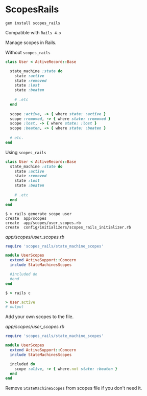 # ScopesRails

```
gem install scopes_rails
```
Compatible with `Rails 4.x`

Manage scopes in Rails.

Without `scopes_rails`

```ruby
class User < ActiveRecord::Base

  state_machine :state do
    state :active
    state :removed
    state :lost
    state :beaten
    
    # .etc
  end
  
  scope :active, -> { where state: :active }
  scope :removed, -> { where state: :removed }
  scope :lost, -> { where state: :lost }
  scope :beaten, -> { where state: :beaten }
  
  # etc.
end
```

Using `scopes_rails`

```ruby
class User < ActiveRecord::Base
  state_machine :state do
    state :active
    state :removed
    state :lost
    state :beaten
    
    # .etc
  end
end
```

```shell
$ > rails generate scope user
create  app/scopes
create  app/scopes/user_scopes.rb
create  config/initializers/scopes_rails_initializer.rb
```

*app/scopes/user_scopes.rb*

```ruby
require 'scopes_rails/state_machine_scopes'

module UserScopes
  extend ActiveSupport::Concern
  include StateMachinesScopes

  #included do
  #end
end
```

```ruby
$ > rails c

> User.active
# output
```

Add your own scopes to the file.

*app/scopes/user_scopes.rb*

```ruby
require 'scopes_rails/state_machine_scopes'

module UserScopes
  extend ActiveSupport::Concern
  include StateMachinesScopes

  included do
    scope :alive, -> { where.not state: :beaten }
  end
end
```

Remove `StateMachineScopes` from scopes file if you don't need it.
